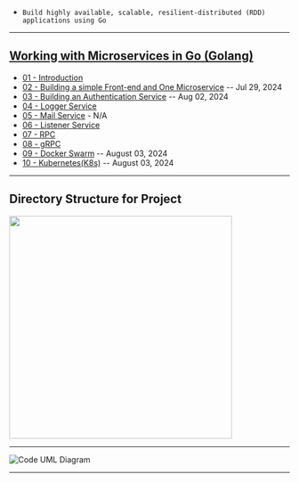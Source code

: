 * `Build highly available, scalable, resilient-distributed (RDD) applications using Go`

***

## [Working with Microservices in Go (Golang)](https://www.udemy.com/course/working-with-microservices-in-go/?couponCode=PPINTENTP3)
* [01 - Introduction](...)
* [02 - Building a simple Front-end and One Microservice](https://github.com/muarshad01/Golang_Microservices/tree/main/2_Frontend_and_One_Microservice) -- Jul 29, 2024
* [03 - Building an Authentication Service](https://github.com/muarshad01/Golang_Microservices/tree/main/3_Authentication_Service) -- Aug 02, 2024
* [04 - Logger Service](https://github.com/muarshad01/Golang_Microservices/tree/main/4_Logger_Service)
* [05 - Mail Service](https://github.com/muarshad01/Golang_Microservices/tree/main/5_Mail_Service) - N/A
* [06 - Listener Service](https://github.com/muarshad01/Golang_Microservices/tree/main/6_Listener_Service)
* [07 - RPC](https://github.com/muarshad01/Golang_Microservices/tree/main/7_RPC)
* [08 - gRPC](https://github.com/muarshad01/Golang_Microservices/tree/main/8_gRPC)
* [09 - Docker Swarm](https://github.com/muarshad01/Golang_Microservices/tree/main/9_Docker_Swarm) -- August 03, 2024
* [10 - Kubernetes(K8s)](https://github.com/muarshad01/Golang_Microservices/tree/main/10_Kubernetes) -- August 03, 2024

***

## Directory Structure for Project
<!--
![Code Tee Structure](https://github.com/muarshad01/Microservices-in-Go/blob/main/images/code_tree.png)
-->

<img src="https://github.com/muarshad01/Microservices-in-Go/blob/main/images/code_tree.png" width="400" height="400" />


***

![Code UML Diagram](https://github.com/muarshad01/Microservices-in-Go/blob/main/images/uml.png)

***
